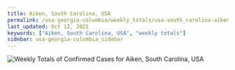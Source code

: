 ```yaml
---
title: Aiken, South Carolina, USA
permalink: /usa-georgia-columbia/weekly_totals/usa-south_carolina-aiken-weekly_totals.html
last_updated: Oct 12, 2021
keywords: ["Aiken, South Carolina, USA", "weekly totals"]
sidebar: usa-georgia-columbia_sidebar
---
```


![Weekly Totals of Confirmed Cases for Aiken, South Carolina, USA](/covid_tracker/images/graphs/usa-south_carolina-aiken-weekly_totals_graph.png)
